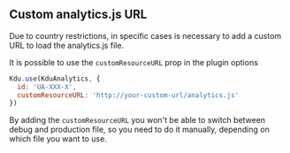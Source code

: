 ## Custom analytics.js URL

Due to country restrictions, in specific cases is necessary to add a custom URL to load the analytics.js file.

It is possible to use the `customResourceURL` prop in the plugin options

```js
Kdu.use(KduAnalytics, {
  id: 'UA-XXX-X',
  customResourceURL: 'http://your-custom-url/analytics.js'
})
```

By adding the `customResourceURL` you won't be able to switch between debug and production file, so you need to do it manually, depending on which file you want to use.
